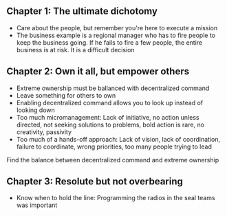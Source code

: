 ## Chapter 1: The ultimate dichotomy
- Care about the people, but remember you're here to execute a mission
- The business example is a regional manager who has to fire people to keep the business going. If he fails to fire a few people, the entire business is at risk. It is a difficult decision

## Chapter 2: Own it all, but empower others
- Extreme ownership must be ballanced with decentralized command
- Leave something for others to own
- Enabling decentralized command allows you to look up instead of looking down
- Too much micromanagement: Lack of initiative, no action unless directed, not seeking solutions to problems, bold action is rare, no creativity, passivity
- Too much of a hands-off approach: Lack of vision, lack of coordination, failure to coordinate, wrong priorities, too many people trying to lead

Find the balance between decentralized command and extreme ownership

## Chapter 3: Resolute but not overbearing
- Know when to hold the line: Programming the radios in the seal teams was important